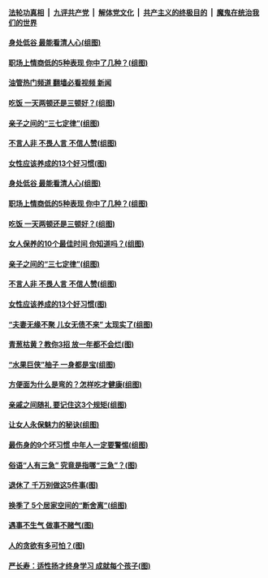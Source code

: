 ####  [法轮功真相](../../../../basic/blob/master/README.md?t=09182231) &nbsp;|&nbsp; [九评共产党](../../../../9ping.md/blob/master/README.md?t=09182231) &nbsp;|&nbsp; [解体党文化](../../../../jtdwh.md/blob/master/README.md?t=09182231)  &nbsp;|&nbsp; [共产主义的终极目的](../../../../gczydzjmd.md/blob/master/README.md?t=09182231) &nbsp;|&nbsp; [魔鬼在统治我们的世界](../../../../mgztzwmdsj.md/blob/master/README.md?t=09182231) 

#### [身处低谷 最能看清人心(组图)](../pages/p8/1016124.md?t=09182231) 

#### [职场上情商低的5种表现 你中了几种？(组图)](../pages/p8/1016944.md?t=09182231) 

#### [油管热门频道 翻墙必看视频 新闻](http://45.76.130.85:81/youtube.html?09182231)

#### [吃饭 一天两顿还是三顿好？(组图)](../pages/p8/1016777.md?t=09182231) 

#### [亲子之间的“三七定律”(组图)](../pages/p8/1015295.md?t=09182231) 

#### [不言人非 不畏人言 不信人赞(组图)](../pages/p8/1016115.md?t=09182231) 

#### [女性应该养成的13个好习惯(图)](../pages/p8/1016782.md?t=09182231) 

#### [身处低谷 最能看清人心(组图)](../pages/p8/1016124.md?t=09182231) 

#### [职场上情商低的5种表现 你中了几种？(组图)](../pages/p8/1016944.md?t=09182231) 

#### [吃饭 一天两顿还是三顿好？(组图)](../pages/p8/1016777.md?t=09182231) 

#### [女人保养的10个最佳时间 你知道吗？(组图)](../pages/p8/1016866.md?t=09182231) 

#### [亲子之间的“三七定律”(组图)](../pages/p8/1015295.md?t=09182231) 

#### [不言人非 不畏人言 不信人赞(组图)](../pages/p8/1016115.md?t=09182231) 

#### [女性应该养成的13个好习惯(图)](../pages/p8/1016782.md?t=09182231) 

#### [“夫妻无缘不聚 儿女无债不来” 太现实了(组图)](../pages/p8/1015203.md?t=09182231) 

#### [青葱枯黄？教你3招 放一年都不会烂(图)](../pages/p8/1016708.md?t=09182231) 

#### [“水果巨侠”柚子 一身都是宝(组图)](../pages/p8/1016493.md?t=09182231) 

#### [方便面为什么是弯的？怎样吃才健康(组图)](../pages/p8/1016701.md?t=09182231) 

#### [亲戚之间随礼 要记住这3个规矩(组图)](../pages/p8/1016665.md?t=09182231) 

#### [让女人永保魅力的秘诀(组图)](../pages/p8/1016656.md?t=09182231) 

#### [最伤身的9个坏习惯 中年人一定要警惕(组图)](../pages/p8/1016628.md?t=09182231) 

#### [俗语“人有三急” 究竟是指哪“三急”？(图)](../pages/p8/1016620.md?t=09182231) 

#### [退休了 千万别做这5件事(图)](../pages/p8/1016442.md?t=09182231) 

#### [换季了 5个居家空间的“断舍离”(组图)](../pages/p8/1015690.md?t=09182231) 

#### [遇事不生气 做事不赌气(图)](../pages/p8/1016440.md?t=09182231) 

#### [人的贪欲有多可怕？(图)](../pages/p8/1016456.md?t=09182231) 

#### [严长寿：适性扬才终身学习 成就每个孩子(图)](../pages/p8/1015319.md?t=09182231) 

<img src='http://gfw-breaker.win/goodnews/indexes/p8.md' width='0px' height='0px'/>
